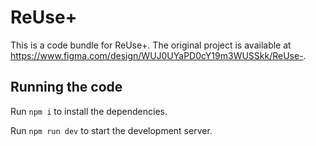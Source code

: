 
  # ReUse+

  This is a code bundle for ReUse+. The original project is available at https://www.figma.com/design/WUJ0UYaPD0cY19m3WUSSkk/ReUse-.

  ## Running the code

  Run `npm i` to install the dependencies.

  Run `npm run dev` to start the development server.
  